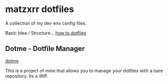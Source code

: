 # matzxrr dotfiles

A collection of my dev env config files.

Basic Idea / Structure... [how to dotfiles](https://www.atlassian.com/git/tutorials/dotfiles)


## Dotme - Dotfile Manager

[dotme](https://github.com/matzxrr/dotme)

This is a project of mine that allows you to manage your dotfiles
with a bare repository. Its a WIP.

